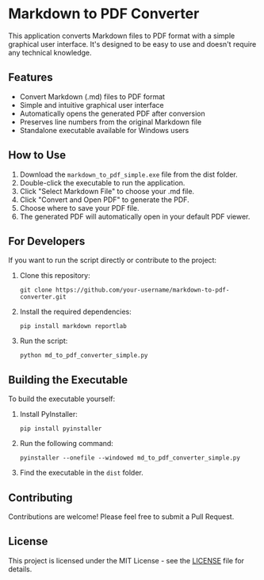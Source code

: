 # Markdown to PDF Converter

This application converts Markdown files to PDF format with a simple graphical user interface. It's designed to be easy to use and doesn't require any technical knowledge.

## Features

- Convert Markdown (.md) files to PDF format
- Simple and intuitive graphical user interface
- Automatically opens the generated PDF after conversion
- Preserves line numbers from the original Markdown file
- Standalone executable available for Windows users

## How to Use

1. Download the `markdown_to_pdf_simple.exe` file from the dist folder.
2. Double-click the executable to run the application.
3. Click "Select Markdown File" to choose your .md file.
4. Click "Convert and Open PDF" to generate the PDF.
5. Choose where to save your PDF file.
6. The generated PDF will automatically open in your default PDF viewer.

## For Developers

If you want to run the script directly or contribute to the project:

1. Clone this repository:
   ```
   git clone https://github.com/your-username/markdown-to-pdf-converter.git
   ```
2. Install the required dependencies:
   ```
   pip install markdown reportlab
   ```
3. Run the script:
   ```
   python md_to_pdf_converter_simple.py
   ```

## Building the Executable

To build the executable yourself:

1. Install PyInstaller:
   ```
   pip install pyinstaller
   ```
2. Run the following command:
   ```
   pyinstaller --onefile --windowed md_to_pdf_converter_simple.py
   ```
3. Find the executable in the `dist` folder.

## Contributing

Contributions are welcome! Please feel free to submit a Pull Request.

## License

This project is licensed under the MIT License - see the [LICENSE](LICENSE) file for details.
